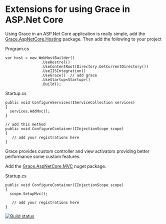 # Extensions for using Grace in ASP.Net Core

Using Grace in an ASP.Net Core application is really simple, add the [Grace.AspNetCore.Hosting](https://www.nuget.org/packages/Grace.AspNetCore.Hosting) package. Then add the following to your project

Program.cs
```
var host = new WebHostBuilder()
                .UseKestrel()
                .UseContentRoot(Directory.GetCurrentDirectory())
                .UseIISIntegration()
                .UseGrace()  // add grace
                .UseStartup<Startup>()
                .Build();
```

Startup.cs
```
public void ConfigureServices(IServiceCollection services)
{
  services.AddMvc();
}

// add this method
public void ConfigureContainer(IInjectionScope scope)
{
   // add your registrations here
}
```

Grace provides custom controller and view activators providing better performance some custom features. 

Add the [Grace.AspNetCore.MVC](https://www.nuget.org/packages/Grace.AspNetCore.MVC) nuget package.

Startup.cs
```
public void ConfigureContainer(IInjectionScope scope)
{
  scope.SetupMvc();
  
   // add your registrations here
}
```
[![Build status](https://ci.appveyor.com/api/projects/status/r8oneht7oenf2p5a?svg=true)](https://ci.appveyor.com/project/ipjohnson/grace-dependencyinjection-extensions)
